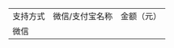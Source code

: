<table>
  <tr>
    <td>支持方式</td>
    <td>微信/支付宝名称</td>
    <td>金额（元）</td>
  </tr>
  <tr>
    <td>微信</td>    
    <td></td>
    <td></td>
  </tr>
</table>